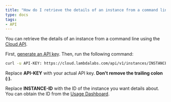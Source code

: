 ```yaml
---
title: "How do I retrieve the details of an instance from a command line?"
type: docs
tags:
- API
---
```


You can retrieve the details of an instance from a command line using the
[Cloud API](https://cloud.lambdalabs.com/api/v1/docs).

First, [generate an API key](https://cloud.lambdalabs.com/api-keys). Then, run
the following command:

```bash
curl -u API-KEY: https://cloud.lambdalabs.com/api/v1/instances/INSTANCE-ID | jq .
```

Replace **API-KEY** with your actual API key. **Don't remove the trailing
colon (:).**

Replace **INSTANCE-ID** with the ID of the instance you want details about.
You can obtain the ID from the
[Usage Dashboard](https://cloud.lambdalabs.com/usage).
